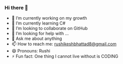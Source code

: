### Hi there 👋

<!--
**rushikeshbhattad/rushikeshbhattad** is a ✨ _special_ ✨ repository because its `README.md` (this file) appears on your GitHub profile.

Here are some ideas to get you started:
-->
- 🔭 I’m currently working on my growth
- 🌱 I’m currently learning C#
- 👯 I’m looking to collaborate on GitHub
- 🤔 I’m looking for help with ...
- 💬 Ask me about anything
- 📫 How to reach me: rushikeshbhattad8@gmail.com
- 😄 Pronouns: Rushi
- ⚡ Fun fact: One thing I cannot live without is CODING


